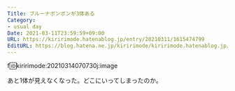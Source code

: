 ```yaml
---
Title: ブルーナボンボンが3体ある
Category:
- usual day
Date: 2021-03-11T23:59:59+09:00
URL: https://kiririmode.hatenablog.jp/entry/20210311/1615474799
EditURL: https://blog.hatena.ne.jp/kiririmode/kiririmode.hatenablog.jp/atom/entry/26006613703021670
---
```


f:id:kiririmode:20210314070730j:image

あと1体が見えなくなった。どこにいってしまったのか。
